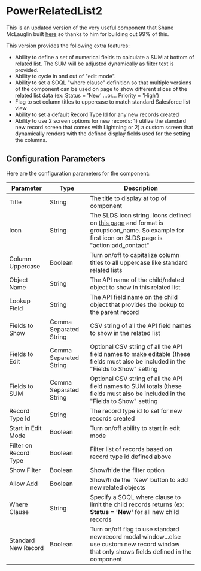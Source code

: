 # PowerRelatedList2

This is an updated version of the very useful component that Shane McLauglin built [here](https://github.com/mshanemc/PowerRelatedList) so thanks to him for building out 99% of this. 

This version provides the following extra features:

* Ability to define a set of numerical fields to calculate a SUM at bottom of related list. The SUM will be adjusted dynamically as filter text is provided.
* Ability to cycle in and out of "edit mode".
* Ability to set a SOQL "where clause" definition so that multiple versions of the component can be used on page to show different slices of the related list data (ex: Status = 'New' ...or... Priority = 'High')
* Flag to set column titles to uppercase to match standard Salesforce list view 
* Ability to set a default Record Type Id for any new records created
* Ability to use 2 screen options for new records: 1) utilize the standard new record screen that comes with Lightning or 2) a custom screen that dynamically renders with the defined display fields used for the setting the columns.

## Configuration Parameters

Here are the configuration parameters for the component:

| Parameter | Type | Description |
|-----------|------|-------------|
| Title | String | The title to display at top of component |
| Icon | String | The SLDS icon string. Icons defined on [this page](https://lightningdesignsystem.com/icons/) and format is group:icon_name. So example for first icon on SLDS page is "action:add_contact" |
| Column Uppercase | Boolean | Turn on/off to capitalize column titles to all uppercase like standard related lists |
| Object Name | String | The API name of the child/related object to show in this related list|
| Lookup Field | String | The API field name on the child object that provides the lookup to the parent record |
| Fields to Show | Comma Separated String | CSV string of all the API field names to show in the related list |
| Fields to Edit | Comma Separated String | Optional CSV string of all the API field names to make editable (these fields must also be included in the "Fields to Show" setting |
| Fields to SUM | Comma Separated String | Optional CSV string of all the API field names to SUM totals (these fields must also be included in the "Fields to Show" setting |
| Record Type Id | String | The record type id to set for new records created |
| Start in Edit Mode | Boolean | Turn on/off ability to start in edit mode |
| Filter on Record Type | Boolean | Filter list of records based on record type id defined above |
| Show Filter | Boolean | Show/hide the filter option |
| Allow Add | Boolean | Show/hide the 'New' button to add new related objects |
| Where Clause | String | Specify a SOQL where clause to limit the child records returns (ex: <b>Status = 'New'</b> for all  new child records |
| Standard New Record | Boolean | Turn on/off flag to use standard new record modal window...else use custom new record window that only shows fields defined in the component |


